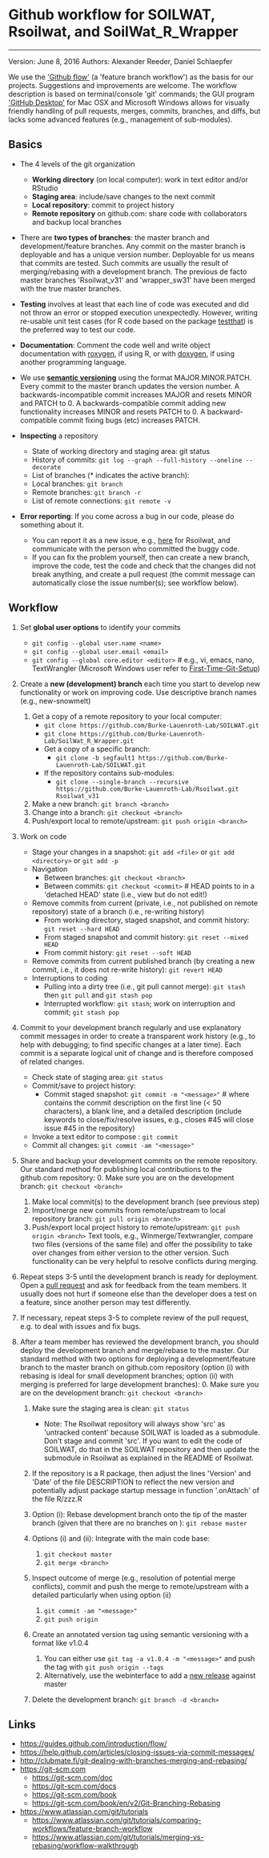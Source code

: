 # Github workflow for SOILWAT, Rsoilwat, and SoilWat_R_Wrapper
------
Version: June 8, 2016
Authors: Alexander Reeder, Daniel Schlaepfer


We use the ['Github flow'](https://guides.github.com/introduction/flow/) (a 'feature branch workflow') as the basis for our projects. Suggestions and improvements are welcome. The workflow description is based on terminal/console 'git' commands; the GUI program ['GitHub Desktop'](https://desktop.github.com/) for Mac OSX and Microsoft Windows allows for visually friendly handling of pull requests, merges, commits, branches, and diffs, but lacks some advanced features (e.g., management of sub-modules).


## Basics
* The 4 levels of the git organization
    * __Working directory__ (on local computer): work in text editor and/or RStudio
    * __Staging area__: include/save changes to the next commit
    * __Local repository__: commit to project history
    * __Remote repository__ on github.com: share code with collaborators and backup local branches

* There are __two types of branches__: the master branch and development/feature branches. Any commit on the master branch is deployable and has a unique version number. Deployable for us means that commits are tested. Such commits are usually the result of merging/rebasing with a development branch. The previous de facto master branches 'Rsoilwat_v31' and 'wrapper_sw31' have been merged with the true master branches.

* __Testing__ involves at least that each line of code was executed and did not throw an error or stopped execution unexpectedly. However, writing re-usable unit test cases (for R code based on the package [testthat](https://cran.r-project.org/web/packages/testthat/index.html)) is the preferred way to test our code.

* __Documentation__: Comment the code well and write object documentation with [roxygen](http://r-pkgs.had.co.nz/man.html), if using R, or with [doxygen](http://www.doxygen.org), if using another programming language.

* We use __[semantic versioning](http://semver.org/)__ using the format MAJOR.MINOR.PATCH. Every commit to the master branch updates the version number. A backwards-incompatible commit increases MAJOR and resets MINOR and PATCH to 0. A backwards-compatible commit adding new functionality increases MINOR and resets PATCH to 0. A backward-compatible commit fixing bugs (etc) increases PATCH.

* __Inspecting__ a repository
    * State of working directory and staging area: git status
    * History of commits: `git log --graph --full-history --oneline --decorate`
    * List of branches (* indicates the active branch): 
    * Local branches: `git branch`
    * Remote branches: `git branch -r`
    * List of remote connections: `git remote -v`

* __Error reporting__: If you come across a bug in our code, please do something about it.
    * You can report it as a new issue, e.g.,  [here](https://github.com/Burke-Lauenroth-Lab/Rsoilwat/issues) for Rsoilwat, and communicate with the person who committed the buggy code.
    * If you can fix the problem yourself, then can create a new branch, improve the code, test the code and check that the changes did not break anything, and create a pull request (the commit message can automatically close the issue number(s); see workflow below).


## Workflow
1.	Set __global user options__ to identify your commits
    * `git config --global user.name <name>`
    * `git config --global user.email <email>`
    * `git config --global core.editor <editor>` # e.g., vi, emacs, nano, TextWrangler (Microsoft Windows user refer to [First-Time-Git-Setup](https://git-scm.com/book/en/v2/Getting-Started-First-Time-Git-Setup))

2. Create a __new (development) branch__ each time you start to develop new functionality or work on improving code. Use descriptive branch names (e.g., new-snowmelt)
    1. Get a copy of a remote repository to your local computer:
        * `git clone https://github.com/Burke-Lauenroth-Lab/SOILWAT.git`
        * `git clone https://github.com/Burke-Lauenroth-Lab/SoilWat_R_Wrapper.git`
        * Get a copy of a specific branch:
            * `git clone -b segfault1 https://github.com/Burke-Lauenroth-Lab/SOILWAT.git`
        * If the repository contains sub-modules:
            * `git clone --single-branch --recursive https://github.com/Burke-Lauenroth-Lab/Rsoilwat.git Rsoilwat_v31`
    2. Make a new branch: `git branch <branch>`
    3. Change into a branch: `git checkout <branch>`
    4. Push/export local <branch> to remote/upstream: `git push origin <branch>`

3. Work on code
    * Stage your changes in a snapshot: `git add <file>` or `git add <directory>` or `git add -p`
    * Navigation
        * Between branches: `git checkout <branch>`
        * Between commits: `git checkout <commit>` # HEAD points to <commit> in a 'detached HEAD' state (i.e., view but do not edit!)
    * Remove commits from current (private, i.e., not published on remote repository) state of a branch (i.e., re-writing history)
        * From working directory, staged snapshot, and commit history: `git reset --hard HEAD`
        * From staged snapshot and commit history: `git reset --mixed HEAD`
        * From commit history: `git reset --soft HEAD`
    * Remove commits from current published branch (by creating a new commit, i.e., it does not re-write history): `git revert HEAD`
    * Interruptions to coding
        * Pulling into a dirty tree (i.e., git pull cannot merge): `git stash` then `git pull` and `git stash pop`
        * Interrupted workflow: `git stash`; work on interruption and commit; `git stash pop`

4. Commit to your development branch regularly and use explanatory commit messages in order to create a transparent work history (e.g., to help with debugging; to find specific changes at a later time). Each commit is a separate logical unit of change and is therefore composed of related changes.
    * Check state of staging area: `git status`
    * Commit/save to project history:
        * Commit staged snapshot: `git commit -m "<message>"` # where <message> contains the commit description on the first line (< 50 characters), a blank line, and a detailed description (include keywords to close/fix/resolve issues, e.g., closes #45 will close issue #45 in the repository)
    * Invoke a text editor to compose <message>: `git commit`
    * Commit all changes: `git commit -am "<message>"`

5. Share and backup your development commits on the remote repository. Our standard method for publishing local contributions to the github.com repository:
    0. Make sure you are on the development branch: `git checkout <branch>`
    1. Make local commit(s) to the development branch (see previous step)
    2. Import/merge new commits from remote/upstream to local repository branch: `git pull origin <branch>`
    3. Push/export local project history to remote/upstream: `git push origin <branch>`
Text tools, e.g., Winmerge/Textwrangler, compare two files (versions of the same file) and offer the possibility to take over changes from either version to the other version. Such functionality can be very helpful to resolve conflicts during merging.

6. Repeat steps 3-5 until the development branch is ready for deployment. Open a [pull request](https://help.github.com/articles/creating-a-pull-request/) and ask for feedback from the team members. It usually does not hurt if someone else than the developer does a test on a feature, since another person may test differently.

7. If necessary, repeat steps 3-5 to complete review of the pull request, e.g. to deal with issues and fix bugs.

8. After a team member has reviewed the development branch, you should deploy the development branch and merge/rebase to the master. Our standard method with two options for deploying a development/feature branch to the master branch on github.com repository (option (i) with rebasing is ideal for small development branches; option (ii) with merging is preferred for large development branches):
    0. Make sure you are on the development branch: `git checkout <branch>`
    1. Make sure the staging area is clean: `git status`
    	* Note: The Rsoilwat repository will always show 'src' as 'untracked content' because SOILWAT is loaded as a submodule. Don't stage and commit 'src'. If you want to edit the code of SOILWAT, do that in the SOILWAT repository and then update the submodule in Rsoilwat as explained in the README of Rsoilwat.
    2. If the repository is a R package, then adjust the lines 'Version' and 'Date' of the file DESCRIPTION to reflect the new version and potentially adjust package startup message in function '.onAttach' of the file R/zzz.R
    3. Option (i): Rebase development branch onto the tip of the master branch (given that there are no branches on <branch>): `git rebase master`
    4. Options (i) and (ii): Integrate with the main code base:
        1. `git checkout master`
        2. `git merge <branch>`
    5. Inspect outcome of merge (e.g., resolution of potential merge conflicts), commit and push the merge to remote/upstream with a detailed <message> particularly when using option (ii)
        1. `git commit -am "<message>"`
        2. `git push origin`
    6. Create an annotated version tag using semantic versioning with a format like v1.0.4
    	1. You can either use `git tag -a v1.0.4 -m "<message>"` and push the tag with `git push origin --tags`
    	2. Alternatively, use the webinterface to add a [new release](https://help.github.com/articles/creating-releases/) against master
    
    7. Delete the development branch: `git branch -d <branch>`


## Links
* https://guides.github.com/introduction/flow/
* https://help.github.com/articles/closing-issues-via-commit-messages/
* http://clubmate.fi/git-dealing-with-branches-merging-and-rebasing/
* https://git-scm.com
    * https://git-scm.com/doc
    * https://git-scm.com/docs
    * https://git-scm.com/book
    * https://git-scm.com/book/en/v2/Git-Branching-Rebasing
* https://www.atlassian.com/git/tutorials
    * https://www.atlassian.com/git/tutorials/comparing-workflows/feature-branch-workflow
    * https://www.atlassian.com/git/tutorials/merging-vs-rebasing/workflow-walkthrough
